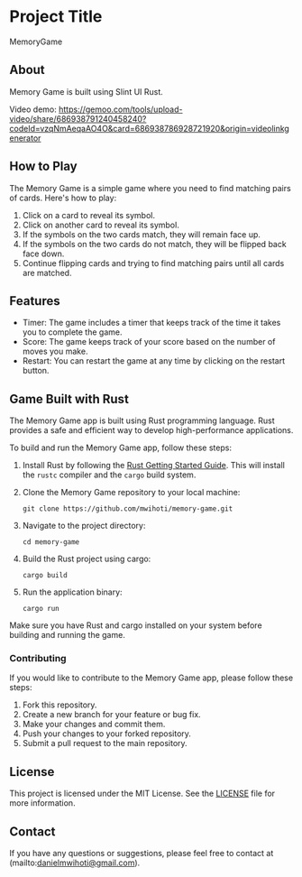 # Project Title 
MemoryGame


## About
Memory Game is built using Slint UI Rust.


Video demo: https://gemoo.com/tools/upload-video/share/686938791240458240?codeId=vzqNmAeqaAO4O&card=686938786928721920&origin=videolinkgenerator

## How to Play

The Memory Game is a simple game where you need to find matching pairs of cards. Here's how to play:

1. Click on a card to reveal its symbol.
2. Click on another card to reveal its symbol.
3. If the symbols on the two cards match, they will remain face up.
4. If the symbols on the two cards do not match, they will be flipped back face down.
5. Continue flipping cards and trying to find matching pairs until all cards are matched.

## Features

- Timer: The game includes a timer that keeps track of the time it takes you to complete the game.
- Score: The game keeps track of your score based on the number of moves you make.
- Restart: You can restart the game at any time by clicking on the restart button.



## Game Built with Rust

The Memory Game app is built using Rust programming language. Rust provides a safe and efficient way to develop high-performance applications.

To build and run the Memory Game app, follow these steps:

1. Install Rust by following the [Rust Getting Started Guide](https://www.rust-lang.org/learn/get-started). This will install the `rustc` compiler and the `cargo` build system.

2. Clone the Memory Game repository to your local machine:
    ```
    git clone https://github.com/mwihoti/memory-game.git
    ```

3. Navigate to the project directory:
    ```
    cd memory-game
    ```

4. Build the Rust project using cargo:
    ```
    cargo build
    ```

5. Run the application binary:
    ```
    cargo run
    ```

Make sure you have Rust and cargo installed on your system before building and running the game.





### Contributing

If you would like to contribute to the Memory Game app, please follow these steps:

1. Fork this repository.
2. Create a new branch for your feature or bug fix.
3. Make your changes and commit them.
4. Push your changes to your forked repository.
5. Submit a pull request to the main repository.

## License

This project is licensed under the MIT License. See the [LICENSE](LICENSE) file for more information.

## Contact

If you have any questions or suggestions, please feel free to contact  at (mailto:danielmwihoti@gmail.com).
